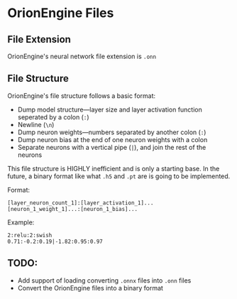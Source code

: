 # OrionEngine Files
## File Extension
OrionEngine's neural network file extension is `.onn`

## File Structure
OrionEngine's file structure follows a basic format:
* Dump model structure—layer size and layer activation function seperated by a colon (`:`)
* Newline (`\n`)
* Dump neuron weights—numbers separated by another colon (`:`)
* Dump neuron bias at the end of one neuron weights with a colon
* Separate neurons with a vertical pipe (`|`), and join the rest of the neurons

This file structure is HIGHLY inefficient and is only a starting base.
In the future, a binary format like what `.h5` and `.pt` are is going to be implemented.

Format:
```text
[layer_neuron_count_1]:[layer_activation_1]...
[neuron_1_weight_1]...:[neuron_1_bias]...
```
Example: 
```text
2:relu:2:swish
0.71:-0.2:0.19|-1.82:0.95:0.97
```

## TODO:
* Add support of loading converting `.onnx` files into `.onn` files
* Convert the OrionEngine files into a binary format